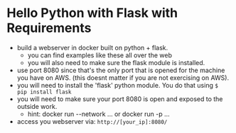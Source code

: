 # Hello Python with Flask with Requirements

* build a webserver in docker built on python + flask.
    * you can find examples like these all over the web
    * you will also need to make sure the flask module is installed.
* use port 8080 since that's the only port that is opened for the machine
    you have on AWS. (this doesnt matter if you are not exercising on AWS).
* you will need to install the 'flask' python module. You do that using
    `$ pip install flask`
* you will need to make sure your port 8080 is open and exposed to the outside
    work.
    * hint: docker run --network ... or docker run -p ...
* access you webserver via:
    `http://[your_ip]:8080/`
